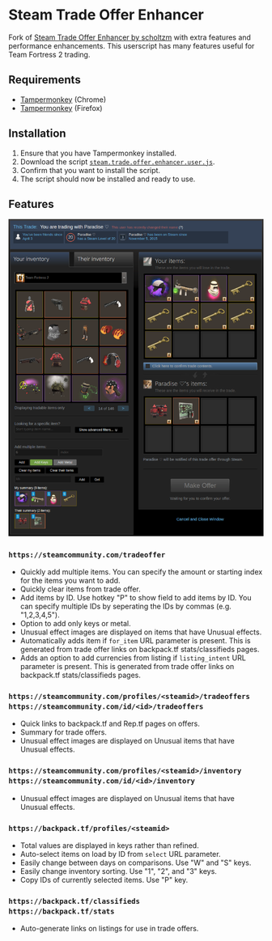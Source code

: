 # Steam Trade Offer Enhancer

Fork of [Steam Trade Offer Enhancer by scholtzm](https://github.com/scholtzm/steam-trade-offer-enhancer) with extra features and performance enhancements. This userscript has many features useful for Team Fortress 2 trading.

## Requirements
* [Tampermonkey](https://chrome.google.com/webstore/detail/tampermonkey/dhdgffkkebhmkfjojejmpbldmpobfkfo?hl=en) (Chrome)
* [Tampermonkey](https://addons.mozilla.org/en-US/firefox/addon/tampermonkey/) (Firefox)

## Installation
1. Ensure that you have Tampermonkey installed.
2. Download the script [`steam.trade.offer.enhancer.user.js`](steam.trade.offer.enhancer.user.js?raw=true).
3. Confirm that you want to install the script.
4. The script should now be installed and ready to use.

## Features

![Screenshot of Steam Trade Offer Links](/images/1.8.0_offers_1.png?raw=true)

### ```https://steamcommunity.com/tradeoffer```
- Quickly add multiple items. You can specify the amount or starting index for the items you want to add.
- Quickly clear items from trade offer.
- Add items by ID. Use hotkey "P" to show field to add items by ID. You can specify multiple IDs by seperating the IDs by commas (e.g. "1,2,3,4,5").
- Option to add only keys or metal.
- Unusual effect images are displayed on items that have Unusual effects.
- Automatically adds item if `for_item` URL parameter is present. This is generated from trade offer links on backpack.tf stats/classifieds pages.
- Adds an option to add currencies from listing if `listing_intent` URL parameter is present. This is generated from trade offer links on backpack.tf stats/classifieds pages.

### ```https://steamcommunity.com/profiles/<steamid>/tradeoffers```<br/>```https://steamcommunity.com/id/<id>/tradeoffers```
- Quick links to backpack.tf and Rep.tf pages on offers.
- Summary for trade offers.
- Unusual effect images are displayed on Unusual items that have Unusual effects.

### ```https://steamcommunity.com/profiles/<steamid>/inventory```<br/>```https://steamcommunity.com/id/<id>/inventory```
- Unusual effect images are displayed on Unusual items that have Unusual effects.

### ```https://backpack.tf/profiles/<steamid>```
- Total values are displayed in keys rather than refined.
- Auto-select items on load by ID from `select` URL parameter.
- Easily change between days on comparisons. Use "W" and "S" keys.
- Easily change inventory sorting. Use "1", "2", and "3" keys.
- Copy IDs of currently selected items. Use "P" key.

### ```https://backpack.tf/classifieds```<br/>```https://backpack.tf/stats```
- Auto-generate links on listings for use in trade offers.